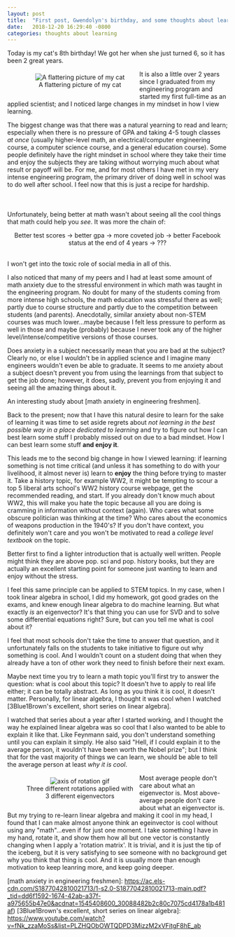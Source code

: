 ```yaml
---
layout: post
title:  "First post, Gwendolyn's birthday, and some thoughts about learning"
date:   2018-12-20 16:29:40 -0800
categories: thoughts about learning
---
```

Today is my cat's 8th birthday! We got her when she just turned 6, so it has been 2 great years.

<figure style="float: left;margin-right: 10px;margin-top: 7px; width: 50%; height: auto; text-align:center;">
  <img src="{{site.baseurl}}/images/gwendolyn.jpg" alt="A flattering picture of my cat"/>
  <figcaption>A flattering picture of my cat</figcaption>
</figure>

It is also a little over 2 years since I graduated from my engineering program and started my first full-time as an applied scientist; and I noticed large changes in my mindset in how I view learning.

The biggest change was that there was a natural yearning to read and learn; especially when there is no pressure of GPA and taking 4-5 tough classes _at once_ (usually higher-level math, an electrical/computer engineering course, a computer science course, and a general education course). Some people definitely have the right mindset in school where they take their time and enjoy the subjects they are taking without worrying much about what result or payoff will be. For me, and for most others I have met in my very intense engineering program, the primary driver of doing well in school was to do well after school. I feel now that this is just a recipe for hardship.
<br><br><br><br>
Unfortunately, being better at math wasn't about seeing all the cool things that math could help you _see_. It was more the chain of:

<center>Better test scores -> better gpa -> more coveted job -> better Facebook status at the end of 4 years -> ???</center>
<br>
  
I won't get into the toxic role of social media in all of this.

I also noticed that many of my peers and I had at least some amount of math anxiety due to the stressful environment in which math was taught in the engineering program. No doubt for many of the students coming from more intense high schools, the math education was stressful there as well; partly due to course structure and partly due to the competition between students (and parents). Anecdotally, similar anxiety about non-STEM courses was much lower...maybe because I felt less pressure to perform as well in those and maybe (probably) because I never took any of the higher level/intense/competitive versions of those courses.

Does anxiety in a subject necessarily mean that you are bad at the subject? Clearly no, or else I wouldn't be in applied science and I imagine many engineers wouldn't even be able to graduate. It seems to me anxiety about a subject doesn't prevent you from using the learnings from that subject to get the job done; however, it does, sadly, prevent you from enjoying it and seeing all the amazing things about it.

An interesting study about [math anxiety in engineering freshmen].

Back to the present; now that I have this natural desire to learn for the sake of learning it was time to set aside regrets about _not learning in the best possible way in a place dedicated to learning_ and try to figure out how I can best learn some stuff I probably missed out on due to a bad mindset. How I can best learn some stuff __and enjoy it__.


This leads me to the second big change in how I viewed learning: if learning something is not time critical (and unless 
it has something to do with your livelihood, it almost never is) learn to __enjoy__ the thing before trying to master 
it. Take a history topic, for example WW2, it might be tempting to scour a top 5 liberal arts school's WW2 history 
course webpage, get the recommended reading, and start. If you already don't know much about WW2, this will make you 
hate the topic because all you are doing is cramming in information without context (again). Who cares what some obscure 
politician was thinking at the time? Who cares about the economics of weapons production in the 1940's? If you don't 
have context, you definitely won't care and you won't be motivated to read a _college level textbook_ on the topic.

Better first to find a lighter introduction that is actually well written. People might think they are above pop. sci and pop. history books, but they are actually an excellent starting point for someone just wanting to learn and enjoy without the stress. 

I feel this same principle can be applied to STEM topics. In my case, when I took linear algebra in school, I did my homework, got good grades on the exams, and knew enough linear algebra to do machine learning. But what exactly _is_ an eigenvector? It's that thing you can use for SVD and to solve some differential equations right? Sure, but can you tell me what is cool about it? 

I feel that most schools don't take the time to answer that question, and it unfortunately falls on the students to take initiative to figure out why something is cool. And I wouldn't count on a student doing that when they already have a ton of other work they need to finish before their next exam.

Maybe next time you try to learn a math topic you'll first try to answer the question: what is cool about this topic? It doesn't hve to apply to real life either; it can be totally abstract. As long as you think it is cool, it doesn't matter. Personally, for linear algebra, I thought it was cool when I watched [3Blue1Brown's excellent, short series on linear algebra].

I watched that series about a year after I started working, and I thought the way he explained linear algebra was so cool that I also wanted to be able to explain it like that. Like Feynmann said, you don't understand something until you can explain it simply. He also said "Hell, if I could explain it to the average person, it wouldn't have been worth the Nobel prize"; but I think that for the vast majority of things we can learn, we should be able to tell the average person at least _why it is cool_.

<figure style="float: left;margin-right: 10px;margin-top: 7px; width: 50%; height: auto; text-align:center;">
  <img src="https://i.stack.imgur.com/PskMY.gif" alt="axis of rotation gif"/>
  <figcaption>Three different rotations applied with 3 different eigenvectors</figcaption>
</figure>

Most average people don't care about what an eigenvector is. Most above-average people don't care about what an eigenvector is. But my trying to re-learn linear algebra and making it cool in my head, I found that I can make almost anyone think an egeinvector is cool without using any "math"...even if for just one moment. I take something I have in my hand, rotate it, and show them how all but one vector is constantly changing when I apply a 'rotation matrix'. It is trivial, and it is just the tip of the iceberg, but it is very satisfying to see someone with no background get why you think that thing is cool. And it is usually more than enough motivation to keep leanring more, and keep going deeper.




[math anxiety in engineering freshmen]: https://ac.els-cdn.com/S1877042810021713/1-s2.0-S1877042810021713-main.pdf?_tid=dd6f1592-1674-42ab-a37f-a975655b47e0&acdnat=1545408600_30088482b2c80c7075cd4178a1b481af)
[3Blue1Brown's excellent, short series on linear algebra]: https://www.youtube.com/watch?v=fNk_zzaMoSs&list=PLZHQObOWTQDPD3MizzM2xVFitgF8hE_ab

